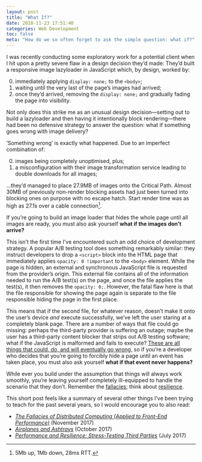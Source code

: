 ```yaml
---
layout: post
title: "What If?"
date: 2018-11-23 17:51:40
categories: Web Development
toc: false
meta: "How do we so often forget to ask the simple question: what if?"
---
```


I was recently conducting some exploratory work for a potential client when
I hit upon a pretty severe flaw in a design decision they’d made: They’d built
a responsive image lazyloader in JavaScript which, by design, worked by:

0. immediately applying `display: none;` to the `<body>`;
0. waiting until the very last of the page’s images had arrived;
0. once they’d arrived, removing the `display: none;` and gradually fading the
   page into visibility.

Not only does this strike me as an unusual design decision—setting out to build
a lazyloader and then having it intentionally block rendering—there had been no
defensive strategy to answer the question: what if something goes wrong with
image delivery?

‘Something wrong’ is exactly what happened. Due to an imperfect combination of:

0. images being completely unoptimised, plus;
0. a misconfiguration with their image transformation service leading to double
   downloads for all images;

…they’d managed to place 27.9MB of images onto the Critical Path. Almost 30MB of
previously non-render blocking assets had just been turned into blocking ones on
purpose with no escape hatch. Start render time was as high as 27.1s over
a cable connection[^1].

If you’re going to build an image loader that hides the whole page until all
images are ready, you must also ask yourself **what if the images don’t
arrive?**

This isn’t the first time I’ve encountered such an odd choice of development
strategy. A popular A/B testing tool does something remarkably similar: they
instruct developers to drop a `<script>` block into the HTML page that
immediately applies `opacity: 0 !important` to the `<body>` element. While the
page is hidden, an external and synchronous JavaScript file is requested from
the provider’s origin. This external file contains all of the information needed
to run the A/B test(s) on the page, and once the file applies the test(s), it
then removes the `opacity: 0;`. However, the fatal flaw here is that the file
responsible for showing the page again is separate to the file responsible
hiding the page in the first place.

This means that if the second file, for whatever reason, doesn’t make it onto
the user’s device _and_ execute successfully, we’ve left the user staring at
a completely blank page. There are a number of ways that file could go missing:
perhaps the third-party provider is suffering an outage; maybe the user has
a third-party content blocker that strips out A/B testing software; what if the
JavaScript is malformed and fails to execute? [These are all things that could,
do, and will eventually go
wrong](/2017/07/performance-and-resilience-stress-testing-third-parties/),
so if you’re a developer who decides that you’re going to forcibly hide a page
until an event has taken place, you must also ask yourself **what if that event
never happens?**

While ever you build under the assumption that things will always work smoothly,
you’re leaving yourself completely ill-equipped to handle the scenario that they
don’t. Remember the
[fallacies](/2017/11/the-fallacies-of-distributed-computing-applied-to-front-end-performance/);
think about [resilience](https://resilientwebdesign.com/).

This short post feels like a summary of several other things I’ve been trying to
teach for the past several years, so I would encourage you to also read:

* [<cite>The Fallacies of Distributed Computing (Applied to Front-End
  Performance)</cite>](/2017/11/the-fallacies-of-distributed-computing-applied-to-front-end-performance/) (November 2017)
* [<cite>Airplanes and Ashtrays</cite>](/2017/10/airplanes-and-ashtrays/) (October 2017)
* [<cite>Performance and Resilience: Stress-Testing Third
  Parties</cite>](/2017/07/performance-and-resilience-stress-testing-third-parties/) (July 2017)

[^1]: 5Mb up, 1Mb down, 28ms RTT.
